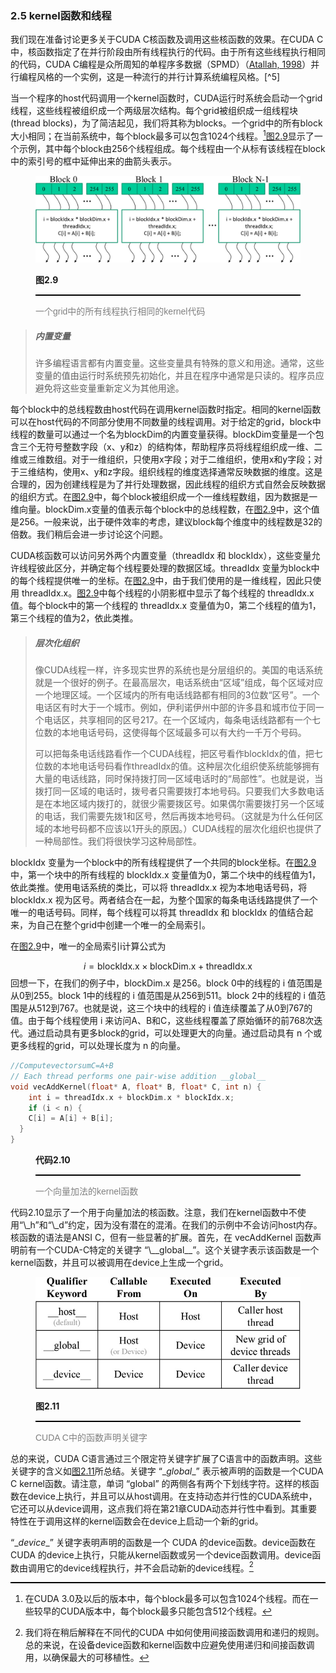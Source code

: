 ### 2.5 kernel函数和线程

我们现在准备讨论更多关于CUDA C核函数及调用这些核函数的效果。在CUDA C中，核函数指定了在并行阶段由所有线程执行的代码。由于所有这些线程执行相同的代码，CUDA C编程是众所周知的单程序多数据（SPMD）（[Atallah, 1998](https://nibmehub.com/opac-service/pdf/read/Algorithms%20and%20Theory%20of%20Computation%20Handbook-%20Second%20Edition-%20Volume%201_%20General%20Concepts%20and%20Techniques%20(Chapman%20&%20Hall_CRC%20Applied%20Algorithms%20and%20Data%20Structures%20series).pdf)）并行编程风格的一个实例，这是一种流行的并行计算系统编程风格。[^5]

当一个程序的host代码调用一个kernel函数时，CUDA运行时系统会启动一个grid线程，这些线程被组织成一个两级层次结构。每个grid被组织成一组线程块(thread blocks)，为了简洁起见，我们将其称为blocks。一个grid中的所有block大小相同；在当前系统中，每个block最多可以包含1024个线程。[^6][图2.9](#fig2.9)显示了一个示例，其中每个block由256个线程组成。每个线程由一个从标有该线程在block中的索引号的框中延伸出来的曲箭头表示。

<figure>
    <style>
     hr {
         border: none;
         height: 2px;
         background-color: black;
         margin: 5px auto;
     }
	</style>
    <img id="fig2.9" src="..\pic\chapter2\fig2.9.jpeg">
    <figcaption>
        <p class="no-indent" style="font-weight: bold;">
        图2.9
        </p>
       	<hr style="border: none; height: 2px; background-color: black; margin: 5px auto;">
        <p class="no-indent" style="font-family: 'Arial', 'Helvetica', sans-serif;color: #808080">
            一个grid中的所有线程执行相同的kernel代码
        </p>
    </figcaption>
</figure>

> ##### 内置变量
>
> 许多编程语言都有内置变量。这些变量具有特殊的意义和用途。通常，这些变量的值由运行时系统预先初始化，并且在程序中通常是只读的。程序员应避免将这些变量重新定义为其他用途。

每个block中的总线程数由host代码在调用kernel函数时指定。相同的kernel函数可以在host代码的不同部分使用不同数量的线程调用。对于给定的grid，block中线程的数量可以通过一个名为blockDim的内置变量获得。blockDim变量是一个包含三个无符号整数字段（x、y和z）的结构体，帮助程序员将线程组织成一维、二维或三维数组。对于一维组织，只使用x字段；对于二维组织，使用x和y字段；对于三维结构，使用x、y和z字段。组织线程的维度选择通常反映数据的维度。这是合理的，因为创建线程是为了并行处理数据，因此线程的组织方式自然会反映数据的组织方式。在[图2.9](#fig2.9)中，每个block被组织成一个一维线程数组，因为数据是一维向量。blockDim.x变量的值表示每个block中的总线程数，在[图2.9](#fig2.9)中，这个值是256。一般来说，出于硬件效率的考虑，建议block每个维度中的线程数是32的倍数。我们稍后会进一步讨论这个问题。

CUDA核函数可以访问另外两个内置变量（threadIdx 和 blockIdx），这些变量允许线程彼此区分，并确定每个线程要处理的数据区域。threadIdx 变量为block中的每个线程提供唯一的坐标。在[图2.9](#fig2.9)中，由于我们使用的是一维线程，因此只使用 threadIdx.x。[图2.9](#fig2.9)中每个线程的小阴影框中显示了每个线程的 threadIdx.x 值。每个block中的第一个线程的 threadIdx.x 变量值为0，第二个线程的值为1，第三个线程的值为2，依此类推。

> ##### 层次化组织
>
> 像CUDA线程一样，许多现实世界的系统也是分层组织的。美国的电话系统就是一个很好的例子。在最高层次，电话系统由“区域”组成，每个区域对应一个地理区域。一个区域内的所有电话线路都有相同的3位数“区号”。一个电话区有时大于一个城市。例如，伊利诺伊州中部的许多县和城市位于同一个电话区，共享相同的区号217。在一个区域内，每条电话线路都有一个七位数的本地电话号码，这使得每个区域最多可以有大约一千万个号码。
>
> 可以把每条电话线路看作一个CUDA线程，把区号看作blockIdx的值，把七位数的本地电话号码看作threadIdx的值。这种层次化组织使系统能够拥有大量的电话线路，同时保持拨打同一区域电话时的“局部性”。也就是说，当拨打同一区域的电话时，拨号者只需要拨打本地号码。只要我们大多数电话是在本地区域内拨打的，就很少需要拨区号。如果偶尔需要拨打另一个区域的电话，我们需要先拨1和区号，然后再拨本地号码。（这就是为什么任何区域的本地号码都不应该以1开头的原因。）CUDA线程的层次化组织也提供了一种局部性。我们将很快学习这种局部性。

blockIdx 变量为一个block中的所有线程提供了一个共同的block坐标。在[图2.9](#fig2.9)中，第一个块中的所有线程的 blockIdx.x 变量值为0，第二个块中的线程值为1，依此类推。使用电话系统的类比，可以将 threadIdx.x 视为本地电话号码，将 blockIdx.x 视为区号。两者结合在一起，为整个国家的每条电话线路提供了一个唯一的电话号码。同样，每个线程可以将其 threadIdx 和 blockIdx 的值结合起来，为自己在整个grid中创建一个唯一的全局索引。

在[图2.9](#fig2.9)中，唯一的全局索引i计算公式为 


$$
i = \text{blockIdx.x} \times \text{blockDim.x} + \text{threadIdx.x}
$$
 回想一下，在我们的例子中，blockDim.x 是256。block 0中的线程的  i  值范围是从0到255。block 1中的线程的  i  值范围是从256到511。block 2中的线程的  i  值范围是从512到767。也就是说，这三个块中的线程的  i  值连续覆盖了从0到767的值。由于每个线程使用  i  来访问A、B和C，这些线程覆盖了原始循环的前768次迭代。通过启动具有更多block的grid，可以处理更大的向量。通过启动具有  n  个或更多线程的grid，可以处理长度为  n  的向量。

```c
//ComputevectorsumC=A+B
// Each thread performs one pair-wise addition __global__
void vecAddKernel(float* A, float* B, float* C, int n) {
	int i = threadIdx.x + blockDim.x * blockIdx.x;
	if (i < n) {
    C[i] = A[i] + B[i];
  }
}
```

<figure>
    <style>
     hr {
         border: none;
         height: 2px;
         background-color: black;
         margin: 5px auto;
     }
	</style>
    <figcaption>
        <p class="no-indent" style="font-weight: bold;">
        代码2.10
        </p>
       	<hr style="border: none; height: 2px; background-color: black; margin: 5px auto;">
        <p class="no-indent" style="font-family: 'Arial', 'Helvetica', sans-serif;color: #808080">
            一个向量加法的kernel函数
        </p>
    </figcaption>
</figure>
代码2.10显示了一个用于向量加法的核函数。注意，我们在kernel函数中不使用“\_h”和“\_d”约定，因为没有潜在的混淆。在我们的示例中不会访问host内存。核函数的语法是ANSI C，但有一些显著的扩展。首先，在 vecAddKernel 函数声明前有一个CUDA-C特定的关键字 “\__global__”。这个关键字表示该函数是一个kernel函数，并且可以被调用在device上生成一个grid。

<figure>
    <style>
     hr {
         border: none;
         height: 2px;
         background-color: black;
         margin: 5px auto;
     }
	</style>
    <img id="fig2.11" src="..\pic\chapter2\fig2.11.jpeg">
    <figcaption>
        <p class="no-indent" style="font-weight: bold;">
        图2.11
        </p>
       	<hr style="border: none; height: 2px; background-color: black; margin: 5px auto;">
        <p class="no-indent" style="font-family: 'Arial', 'Helvetica', sans-serif;color: #808080">
            CUDA C中的函数声明关键字
        </p>
    </figcaption>
</figure>

总的来说，CUDA C语言通过三个限定符关键字扩展了C语言中的函数声明。这些关键字的含义如[图2.11](#fig2.11)所总结。关键字 “\__global__” 表示被声明的函数是一个CUDA C kernel函数。请注意，单词 “global” 的两侧各有两个下划线字符。这样的核函数在device上执行，并且可以从host调用。在支持动态并行性的CUDA系统中，它还可以从device调用，这点我们将在第21章CUDA动态并行性中看到。其重要特性在于调用这样的kernel函数会在device上启动一个新的grid。

 “\__device__” 关键字表明声明的函数是一个 CUDA 的device函数。device函数在 CUDA 的device上执行，只能从kernel函数或另一个device函数调用。device函数由调用它的device线程执行，并不会启动新的device线程。[^7]





[^5]: 请注意，SPMD（单程序多数据）与SIMD（单指令多数据）[[Flynn 1972](https://ieeexplore.ieee.org/document/5009071) 并不相同。在SPMD系统中，多个并行处理单元在数据的不同部分上执行相同的程序。然而，这些处理单元不需要同时执行相同的指令。在SIMD系统中，所有处理单元在任何时刻都执行相同的指令。
[^6]: 在CUDA 3.0及以后的版本中，每个block最多可以包含1024个线程。而在一些较早的CUDA版本中，每个block最多只能包含512个线程。
[^7]:我们将在稍后解释在不同代的CUDA 中如何使用间接函数调用和递归的规则。总的来说，在设备device函数和kernel函数中应避免使用递归和间接函数调用，以确保最大的可移植性。
